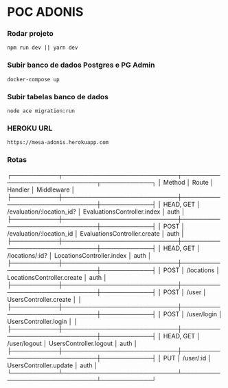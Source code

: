 # POC ADONIS

### Rodar projeto
```
npm run dev || yarn dev
```

### Subir banco de dados Postgres e PG Admin
```
docker-compose up
```

### Subir tabelas banco de dados
```
node ace migration:run
```

### HEROKU URL
```
https://mesa-adonis.herokuapp.com
```

### Rotas
┌───────────┬───────────────────────────┬──────────────────────────────┬────────────┐
│ Method    │ Route                     │ Handler                      │ Middleware │
├───────────┼───────────────────────────┼──────────────────────────────┼────────────┤
│ HEAD, GET │ /evaluation/:location_id? │ EvaluationsController.index  │ auth       │
├───────────┼───────────────────────────┼──────────────────────────────┼────────────┤
│ POST      │ /evaluation/:location_id  │ EvaluationsController.create │ auth       │
├───────────┼───────────────────────────┼──────────────────────────────┼────────────┤
│ HEAD, GET │ /locations/:id?           │ LocationsController.index    │ auth       │
├───────────┼───────────────────────────┼──────────────────────────────┼────────────┤
│ POST      │ /locations                │ LocationsController.create   │ auth       │
├───────────┼───────────────────────────┼──────────────────────────────┼────────────┤
│ POST      │ /user                     │ UsersController.create       │            │
├───────────┼───────────────────────────┼──────────────────────────────┼────────────┤
│ POST      │ /user/login               │ UsersController.login        │            │
├───────────┼───────────────────────────┼──────────────────────────────┼────────────┤
│ HEAD, GET │ /user/logout              │ UsersController.logout       │ auth       │
├───────────┼───────────────────────────┼──────────────────────────────┼────────────┤
│ PUT       │ /user/:id                 │ UsersController.update       │ auth       │
└───────────┴───────────────────────────┴──────────────────────────────┴────────────┘
